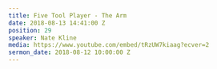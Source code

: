 ```yaml
---
title: Five Tool Player - The Arm
date: 2018-08-13 14:41:00 Z
position: 29
speaker: Nate Kline
media: https://www.youtube.com/embed/tRzUW7kiaag?ecver=2
sermon_date: 2018-08-12 10:00:00 Z
---
```


